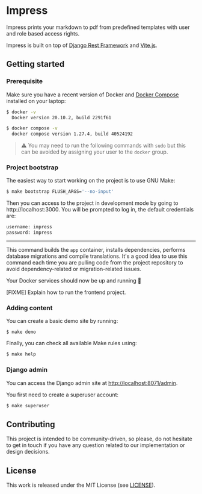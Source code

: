 # Impress

Impress prints your markdown to pdf from predefined templates with user and role based access rights.

Impress is built on top of [Django Rest
Framework](https://www.django-rest-framework.org/) and [Vite.js](https://vitejs.dev/).

## Getting started

### Prerequisite

Make sure you have a recent version of Docker and [Docker
Compose](https://docs.docker.com/compose/install) installed on your laptop:

```bash
$ docker -v
  Docker version 20.10.2, build 2291f61

$ docker compose -v
  docker compose version 1.27.4, build 40524192
```

> ⚠️ You may need to run the following commands with `sudo` but this can be
> avoided by assigning your user to the `docker` group.

### Project bootstrap

The easiest way to start working on the project is to use GNU Make:

```bash
$ make bootstrap FLUSH_ARGS='--no-input'
```

Then you can access to the project in development mode by going to http://localhost:3000.
You will be prompted to log in, the default credentials are:
```bash
username: impress
password: impress
```
---

This command builds the `app` container, installs dependencies, performs
database migrations and compile translations. It's a good idea to use this
command each time you are pulling code from the project repository to avoid
dependency-related or migration-related issues.

Your Docker services should now be up and running 🎉

[FIXME] Explain how to run the frontend project.

### Adding content

You can create a basic demo site by running:

    $ make demo

Finally, you can check all available Make rules using:

```bash
$ make help
```

### Django admin

You can access the Django admin site at
[http://localhost:8071/admin](http://localhost:8071/admin).

You first need to create a superuser account:

```bash
$ make superuser
```

## Contributing

This project is intended to be community-driven, so please, do not hesitate to
get in touch if you have any question related to our implementation or design
decisions.

## License

This work is released under the MIT License (see [LICENSE](./LICENSE)).
